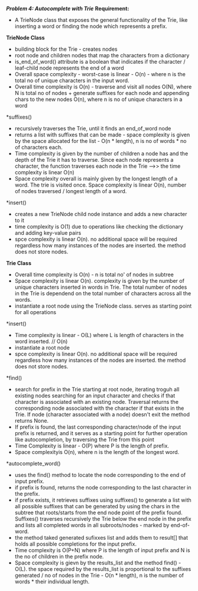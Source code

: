 ***Problem 4: Autocomplete with Trie***
**Requirement:**
 
- A TrieNode class that exposes the general functionality of the Trie, like inserting a word or finding the node which represents a prefix. 

**TrieNode Class**
- building block for the Trie - creates nodes 
- root node and children nodes that map the characters from a dictionary
- is_end_of_word() attribute is a boolean that indicates if the character / leaf-child node represents the end of a word
- Overall space complexity -  worst-case is linear - O(n) - where n is the total no of unique characters in the input word.
- Overall time complexity is O(n) - traverse and visit all nodes O(N), where N is total no of nodes + generate suffixes for each node and appending chars to the new nodes O(n), where n is no of unique characters in a word
 
 
*suffixes()
- recursively traverses the Trie, until it finds an end_of_word node
- returns a list with suffixes that can be made - space complexity is given by the space allocated for the list - O(n * length), n is no of words * no of characters each.
- Time complexity is given by the number of children a node has and the depth of the Trie it has to traverse. Since each node represents a character, the function traverses each node in the Trie -->> the time complexity is linear O(n)
- Space complexity overall is mainly given by the longest length of a word. The trie is visited once. Space complexity is linear O(n), number of nodes traversed / longest length of a word.
 
*insert()
- creates a new TrieNode child node instance and adds a new character to it
- time complexity is O(1) due to operations like checking the dictionary and adding key-value pairs
- spce complexity is linear O(n). no additional space will be required regardless how many instances of the nodes are inserted. the method does not store nodes.
 
 
**Trie Class**
- Overall time complexity is O(n) - n is total no' of nodes in subtree
- Space complexity is linear O(n). complexity is given by the number of unique characters inserted in words in Trie. The total number of nodes in the Trie is dependend on the total number of characters across all the words.
- instantiate a root node using the TrieNode class. serves as starting point for all operations


*insert()
- Time complexity is linear - O(L) where L is length of characters in the word inserted. // O(n)
- instantiate a root node
- spce complexity is linear O(n). no additional space will be required regardless how many instances of the nodes are inserted. the method does not store nodes.

 
*find()
- search for prefix in the Trie starting at root node, iterating troguh all existing nodes searching for an input character and checks  if that character is associated with an existing node. Traversal returns the corresponding node associated with the character if that exists in the Trie. If node (character associated with a node) doesn't exit the method returns None.
- If prefix is found, the last corresponding character/node of the input prefix is returned, and it serves as a starting point for further operation like autocompletion, by traversing the Trie from this point
- Time Complexity is linear - O(P) where P is the length of prefix. 
- Space complexityis O(n), where n is the length of the longest word.
 
*autocomplete_word()
- uses the find() method to locate the node corresponding to the end of input prefix.
- if prefix is found, returns the node corresponding to the last character in the prefix. 
- if prefix exists, it retrieves suffixes using suffixes() to generate a list with all possible suffixes that can be generated by using the chars in the subtree that roots/starts from the end node point of the prefix found. Suffixes() traverses recursively the Trie below the end node in the prefix and lists all completed words in all subroots/nodes - marked by end-of-word.
- the method taked generated sufixxes list and adds them to result[] that holds all possible completions for the input prefix.
- Time complexity is O(P+N) where P is the length of input prefix and N is the no of children in the prefix node. 
- Space complexity is gievn by the results_list and the method find() - O(L). the space required by the results_list is proportional to the suffixes generated / no of nodes in the Trie - O(n * length), n is the number of words * their individual length.
 